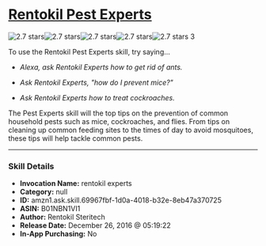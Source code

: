 # [Rentokil Pest Experts](http://alexa.amazon.com/#skills/amzn1.ask.skill.69967fbf-1d0a-4018-b32e-8eb47a370725)
![2.7 stars](../../images/ic_star_black_18dp_1x.png)![2.7 stars](../../images/ic_star_black_18dp_1x.png)![2.7 stars](../../images/ic_star_half_black_18dp_1x.png)![2.7 stars](../../images/ic_star_border_black_18dp_1x.png)![2.7 stars](../../images/ic_star_border_black_18dp_1x.png) 3

To use the Rentokil Pest Experts skill, try saying...

* *Alexa, ask Rentokil Experts how to get rid of ants.*

* *Ask Rentokil Experts, "how do I prevent mice?"*

* *Ask Rentokil Experts how to treat cockroaches.*

The Pest Experts skill will the top tips on the prevention of common household pests such as mice, cockroaches, and flies. From tips on cleaning up common feeding sites to the times of day to avoid mosquitoes, these tips will help tackle common pests.

***

### Skill Details

* **Invocation Name:** rentokil experts
* **Category:** null
* **ID:** amzn1.ask.skill.69967fbf-1d0a-4018-b32e-8eb47a370725
* **ASIN:** B01NBN1VI1
* **Author:** Rentokil Steritech
* **Release Date:** December 26, 2016 @ 05:19:22
* **In-App Purchasing:** No
